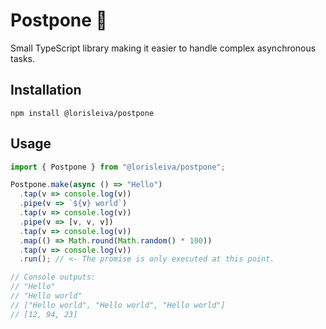 # Postpone 🦥
Small TypeScript library making it easier to handle complex asynchronous tasks.

## Installation

```shell
npm install @lorisleiva/postpone
```

## Usage

```ts
import { Postpone } from "@lorisleiva/postpone";

Postpone.make(async () => "Hello")
  .tap(v => console.log(v))
  .pipe(v => `${v} world`)
  .tap(v => console.log(v))
  .pipe(v => [v, v, v])
  .tap(v => console.log(v))
  .map(() => Math.round(Math.random() * 100))
  .tap(v => console.log(v))
  .run(); // <- The promise is only executed at this point.

// Console outputs:
// "Hello"
// "Hello world"
// ["Hello world", "Hello world", "Hello world"]
// [12, 94, 23]
```
